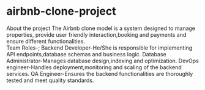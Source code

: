 # airbnb-clone-project
About the project                                                                                                                                                                    The Airbnb clone model is a system designed to manage properties, provide user friendly interaction,booking and payments and ensure different functionalities.                  
Team Roles-;
Backend Developer-He/She is responsible for implementing API endpoints,database schemas and business logic.
Database Administrator-Manages database design,indexing and optimization.
DevOps engineer-Handles deployment,monitoring and scaling of the backend services.
QA Engineer-Ensures the backend functionalities are thoroughly tested and meet quality standards.
